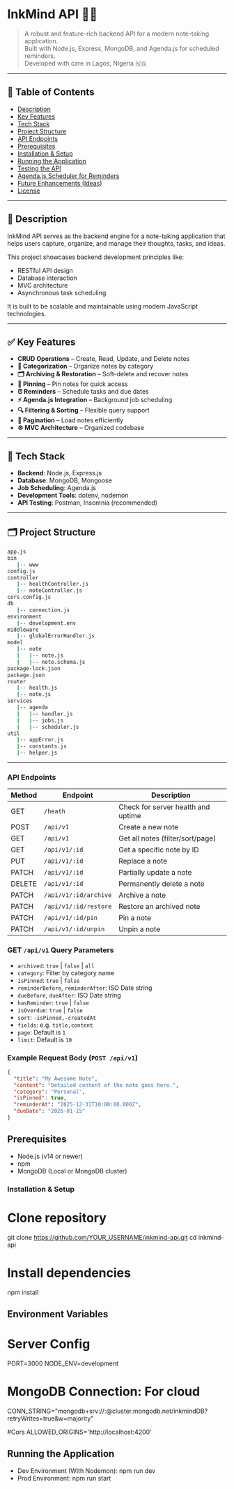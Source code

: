 # InkMind API 🧠📝

> A robust and feature-rich backend API for a modern note-taking application.  
> Built with Node.js, Express, MongoDB, and Agenda.js for scheduled reminders.  
> Developed with care in Lagos, Nigeria 🇳🇬

---

## 📌 Table of Contents

- [Description](#description)
- [Key Features](#key-features)
- [Tech Stack](#tech-stack)
- [Project Structure](#project-structure)
- [API Endpoints](#api-endpoints)
- [Prerequisites](#prerequisites)
- [Installation & Setup](#installation--setup)
- [Running the Application](#running-the-application)
- [Testing the API](#testing-the-api)
- [Agenda.js Scheduler for Reminders](#agendajs-scheduler-for-reminders)
- [Future Enhancements (Ideas)](#future-enhancements-ideas)
- [License](#license)

---

## 🧠 Description

InkMind API serves as the backend engine for a note-taking application that helps users capture, organize, and manage their thoughts, tasks, and ideas.

This project showcases backend development principles like:

- RESTful API design
- Database interaction
- MVC architecture
- Asynchronous task scheduling

It is built to be scalable and maintainable using modern JavaScript technologies.

---

## ✅ Key Features

- **CRUD Operations** – Create, Read, Update, and Delete notes  
- **📁 Categorization** – Organize notes by category  
- **🗂 Archiving & Restoration** – Soft-delete and recover notes  
- **📌 Pinning** – Pin notes for quick access  
- **⏰ Reminders** – Schedule tasks and due dates  
- **⚡ Agenda.js Integration** – Background job scheduling  
- **🔍 Filtering & Sorting** – Flexible query support  
- **📄 Pagination** – Load notes efficiently  
- **⚙️ MVC Architecture** – Organized codebase

---

## 🧰 Tech Stack

- **Backend**: Node.js, Express.js  
- **Database**: MongoDB, Mongoose  
- **Job Scheduling**: Agenda.js  
- **Development Tools**: dotenv, nodemon  
- **API Testing**: Postman, Insomnia (recommended)

---

## 🗂 Project Structure

```bash
app.js
bin
   |-- www
config.js
controller
   |-- healthController.js
   |-- noteController.js
cors.config.js
db
   |-- connection.js
environment
   |-- development.env
middleware
   |-- globalErrorHandler.js
model
   |-- note
   |   |-- note.js
   |   |-- note.schema.js
package-lock.json
package.json
router
   |-- health.js
   |-- note.js
services
   |-- agenda
   |   |-- handler.js
   |   |-- jobs.js
   |   |-- scheduler.js
util
   |-- appError.js
   |-- constants.js
   |-- helper.js
```


---

### API Endpoints

| Method | Endpoint               | Description                          |
|--------|----------------------- |--------------------------------------|
| GET    | `/heath`               | Check for server health and uptime   |
| POST   | `/api/v1`              | Create a new note                    |
| GET    | `/api/v1`              | Get all notes (filter/sort/page)     |
| GET    | `/api/v1/:id`          | Get a specific note by ID            |
| PUT    | `/api/v1/:id`          | Replace a note                       |
| PATCH  | `/api/v1/:id`          | Partially update a note              |
| DELETE | `/api/v1/:id`          | Permanently delete a note            |
| PATCH  | `/api/v1/:id/archive`  | Archive a note                       |
| PATCH  | `/api/v1/:id/restore`  | Restore an archived note             |
| PATCH  | `/api/v1/:id/pin`      | Pin a note                           |
| PATCH  | `/api/v1/:id/unpin`    | Unpin a note                         |

### GET `/api/v1` Query Parameters

- `archived`: `true` | `false` | `all`
- `category`: Filter by category name
- `isPinned`: `true` | `false`
- `reminderBefore`, `reminderAfter`: ISO Date string
- `dueBefore`, `dueAfter`: ISO Date string
- `hasReminder`: `true` | `false`
- `isOverdue`: `true` | `false`
- `sort`: `-isPinned,-createdAt`
- `fields`: e.g. `title,content`
- `page`: Default is `1`
- `limit`: Default is `10`

### Example Request Body (`POST /api/v1`)

```json
{
  "title": "My Awesome Note",
  "content": "Detailed content of the note goes here.",
  "category": "Personal",
  "isPinned": true,
  "reminderAt": "2025-12-31T10:00:00.000Z",
  "dueDate": "2026-01-15"
}
```
## Prerequisites

- Node.js (v14 or newer)  
- npm 
- MongoDB (Local or MongoDB cluster)  

###  Installation & Setup
# Clone repository
git clone https://github.com/YOUR_USERNAME/inkmind-api.git
cd inkmind-api

# Install dependencies
npm install

## Environment Variables
# Server Config
PORT=3000
NODE_ENV=development

# MongoDB Connection: For cloud
CONN_STRING="mongodb+srv://<user>:<pass>@cluster.mongodb.net/inkmindDB?retryWrites=true&w=majority"

#Cors 
ALLOWED_ORIGINS='http://localhost:4200'

## Running the Application
- Dev Environment (With Nodemon): npm run dev
- Prod Environment: npm run start
